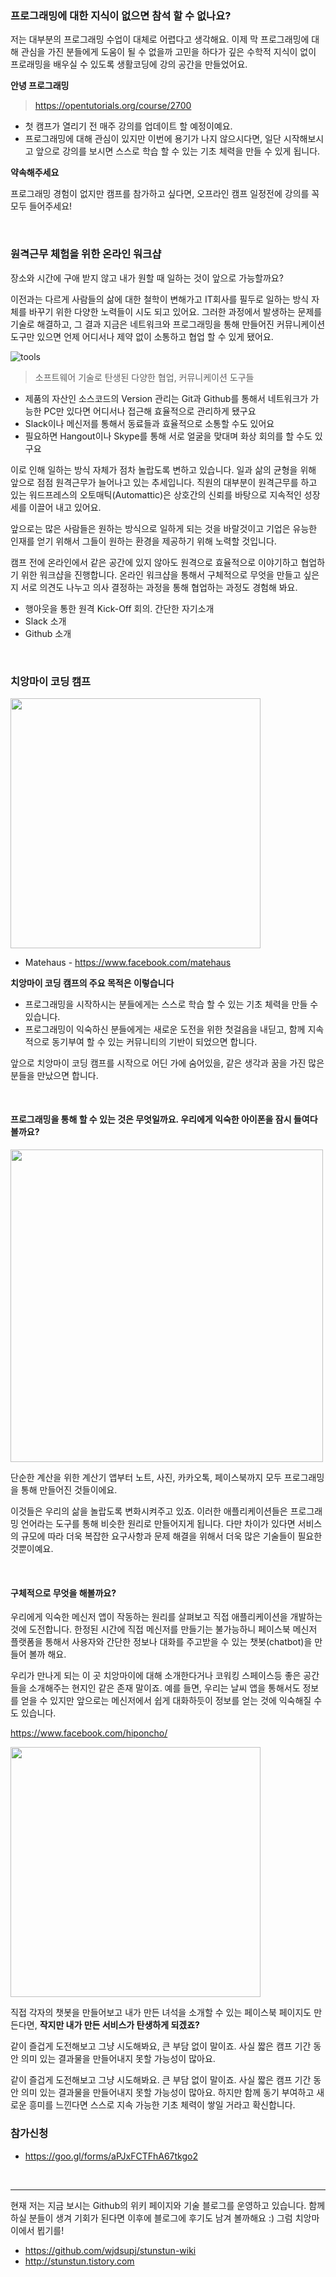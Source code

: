 ### 프로그래밍에 대한 지식이 없으면 참석 할 수 없나요?

 저는 대부분의 프로그래밍 수업이 대체로 어렵다고 생각해요. 이제 막 프로그래밍에 대해 관심을 가진 분들에게 도움이 될 수 없을까 고민을 하다가 깊은 수학적 지식이 없이 프로래밍을 배우실 수 있도록 생활코딩에 강의 공간을 만들었어요.   

**안녕 프로그래밍**
> https://opentutorials.org/course/2700

- 첫 캠프가 열리기 전 매주 강의를 업데이트 할 예정이예요.
- 프로그래밍에 대해 관심이 있지만 이번에 용기가 나지 않으시다면, 일단 시작해보시고 앞으로 강의를 보시면 스스로 학습 할 수 있는 기초 체력을 만들 수 있게 됩니다.

**약속해주세요**

프로그래밍 경험이 없지만 캠프를 참가하고 싶다면, 오프라인 캠프 일정전에 강의를 꼭 모두 들어주세요!

<br>

### 원격근무 체험을 위한 온라인 워크샵

장소와 시간에 구애 받지 않고 내가 원할 때 일하는 것이 앞으로 가능할까요? 

이전과는 다르게 사람들의 삶에 대한 철학이 변해가고 IT회사를 필두로 일하는 방식 자체를 바꾸기 위한 다양한 노력들이 시도 되고 있어요. 그러한 과정에서 발생하는 문제를 기술로 해결하고, 그 결과 지금은 네트워크와 프로그래밍을 통해 만들어진 커뮤니케이션 도구만 있으면 언제 어디서나 제약 없이 소통하고 협업 할 수 있게 됐어요.
 
![tools](http://image.toast.com/aaaaahq/resources/remote-works.png)

> 소프트웨어 기술로 탄생된 다양한 협업, 커뮤니케이션 도구들

- 제품의 자산인 소스코드의 Version 관리는 Git과 Github를 통해서 네트워크가 가능한 PC만 있다면 어디서나 접근해 효율적으로 관리하게 됐구요
- Slack이나 메신저를 통해서 동료들과 효율적으로 소통할 수도 있어요
- 필요하면 Hangout이나 Skype를 통해 서로 얼굴을 맞대며 화상 회의를 할 수도 있구요

이로 인해 일하는 방식 자체가 점차 놀랍도록 변하고 있습니다. 일과 삶의 균형을 위해 앞으로 점점 원격근무가 늘어나고 있는 추세입니다. 직원의 대부분이 원격근무를 하고 있는 워드프레스의 오토매틱(Automattic)은 상호간의 신뢰를 바탕으로 지속적인 성장세를 이끌어 내고 있어요.

 앞으로는 많은 사람들은 원하는 방식으로 일하게 되는 것을 바랄것이고 기업은 유능한 인재를 얻기 위해서 그들이 원하는 환경을 제공하기 위해 노력할 것입니다.

캠프 전에 온라인에서 같은 공간에 있지 않아도 원격으로 효율적으로 이야기하고 협업하기 위한 워크샵을 진행합니다. 온라인 워크샵을 통해서 구체적으로 무엇을 만들고 싶은지 서로 의견도 나누고 의사 결정하는 과정을 통해 협업하는 과정도 경험해 봐요.

- 행아웃을 통한 원격 Kick-Off 회의. 간단한 자기소개
- Slack 소개 
- Github 소개

<br>

### 치앙마이 코딩 캠프 

<img src='http://image.toast.com/aaaaahq/chiangmai-codecamp.jpg' width='400' />

- Matehaus - https://www.facebook.com/matehaus

**치앙마이 코딩 캠프의 주요 목적은 이렇습니다**
- 프로그래밍을 시작하시는 분들에게는 스스로 학습 할 수 있는 기초 체력을 만들 수 있습니다.
- 프로그래밍이 익숙하신 분들에게는 새로운 도전을 위한 첫걸음을 내딛고, 함께 지속적으로 동기부여 할 수 있는 커뮤니티의 기반이 되었으면 합니다.

앞으로 치앙마이 코딩 캠프를 시작으로 어딘 가에 숨어있을, 같은 생각과 꿈을 가진 많은 분들을 만났으면 합니다.

<br>

#### 프로그래밍을 통해 할 수 있는 것은 무엇일까요. 우리에게 익숙한 아이폰을 잠시 들여다볼까요?

<img src="http://image.toast.com/aaaaahq/apps.png" width="500">

단순한 계산을 위한 계산기 앱부터 노트, 사진, 카카오톡, 페이스북까지 모두 프로그래밍을 통해 만들어진 것들이에요. 

이것들은 우리의 삶을 놀랍도록 변화시켜주고 있죠. 이러한 애플리케이션들은 프로그래밍 언어라는 도구를 통해 비슷한 원리로 만들어지게 됩니다. 다만 차이가 있다면 서비스의 규모에 따라 더욱 복잡한 요구사항과 문제 해결을 위해서 더욱 많은 기술들이 필요한 것뿐이예요.

<br>

#### 구체적으로 무엇을 해볼까요?

우리에게 익숙한 메신저 앱이 작동하는 원리를 살펴보고 직접 애플리케이션을 개발하는 것에 도전합니다. 한정된 시간에 직접 메신저를 만들기는 불가능하니 페이스북 메신저 플랫폼을 통해서 사용자와 간단한 정보나 대화를 주고받을 수 있는 챗봇(chatbot)을 만들어 볼까 해요.

우리가 만나게 되는 이 곳 치앙마이에 대해 소개한다거나 코워킹 스페이스등 좋은 공간들을 소개해주는 현지인 같은 존재 말이죠. 예를 들면, 우리는 날씨 앱을 통해서도 정보를 얻을 수 있지만 앞으로는 메신저에서 쉽게 대화하듯이 정보를 얻는 것에 익숙해질 수도 있습니다.

https://www.facebook.com/hiponcho/

<img src="http://image.toast.com/aaaaahq/FullSizeRender.jpg" width="400">

직접 각자의 챗봇을 만들어보고 내가 만든 녀석을 소개할 수 있는 페이스북 페이지도 만든다면, **작지만 내가 만든 서비스가 탄생하게 되겠죠?**

같이 즐겁게 도전해보고 그냥 시도해봐요, 큰 부담 없이 말이죠. 사실 짧은 캠프 기간 동안 의미 있는 결과물을 만들어내지 못할 가능성이 많아요. 

같이 즐겁게 도전해보고 그냥 시도해봐요. 큰 부담 없이 말이죠. 사실 짧은 캠프 기간 동안 의미 있는 결과물을 만들어내지 못할 가능성이 많아요. 하지만 함께 동기 부여하고 새로운 흥미를 느낀다면 스스로 지속 가능한 기초 체력이 쌓일 거라고 확신합니다.

### 참가신청
- https://goo.gl/forms/aPJxFCTFhA67tkgo2

<br>

---

현재 저는 지금 보시는 Github의 위키 페이지와 기술 블로그를 운영하고 있습니다. 함께 하실 분들이 생겨 기회가 된다면 이후에 블로그에 후기도 남겨 볼까해요 :) 그럼 치앙마이에서 뵙기를! 

- https://github.com/wjdsupj/stunstun-wiki
- http://stunstun.tistory.com
